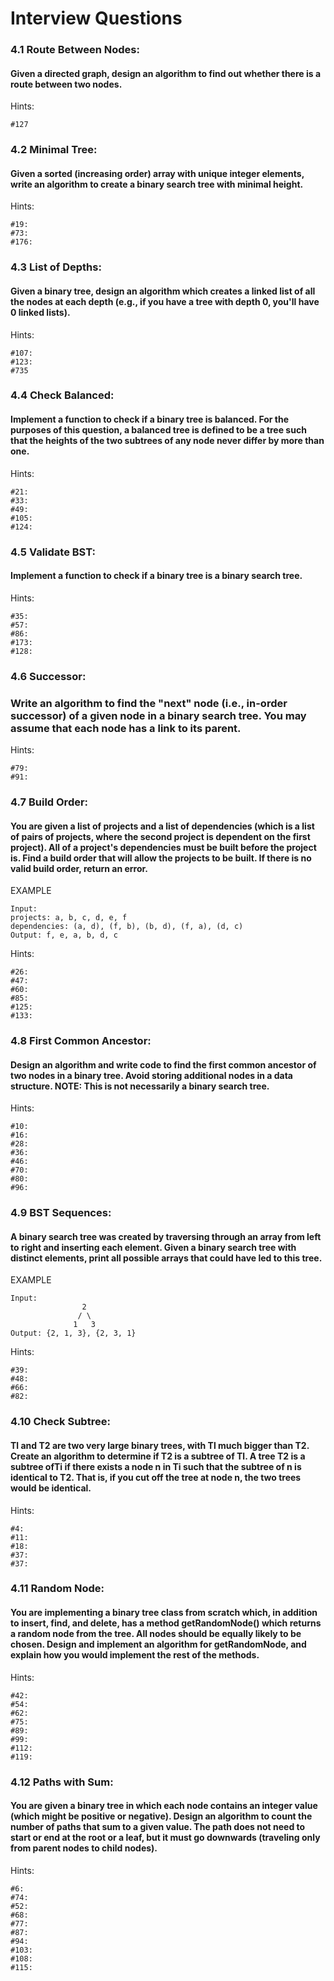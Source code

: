 # Interview Questions

### 4.1 Route Between Nodes:
#### Given a directed graph, design an algorithm to find out whether there is a route between two nodes.
Hints:
```
#127
```

### 4.2 Minimal Tree:
#### Given a sorted (increasing order) array with unique integer elements, write an algorithm to create a binary search tree with minimal height.
Hints:
```
#19:
#73:
#176:
```

### 4.3 List of Depths:
#### Given a binary tree, design an algorithm which creates a linked list of all the nodes at each depth (e.g., if you have a tree with depth 0, you'll have 0 linked lists).
Hints:
```
#107:
#123:
#735
```

### 4.4 Check Balanced:
#### Implement a function to check if a binary tree is balanced. For the purposes of this question, a balanced tree is defined to be a tree such that the heights of the two subtrees of any node never differ by more than one.
Hints:
```
#21:
#33:
#49:
#105:
#124:
```

### 4.5 Validate BST:
#### Implement a function to check if a binary tree is a binary search tree.
Hints:
```
#35:
#57:
#86:
#173:
#128:
```

### 4.6 Successor:
### Write an algorithm to find the "next" node (i.e., in-order successor) of a given node in a binary search tree. You may assume that each node has a link to its parent.
Hints:
```
#79:
#91:
```
### 4.7 Build Order:
#### You are given a list of projects and a list of dependencies (which is a list of pairs of projects, where the second project is dependent on the first project). All of a project's dependencies must be built before the project is. Find a build order that will allow the projects to be built. If there is no valid build order, return an error.
EXAMPLE
```
Input:
projects: a, b, c, d, e, f
dependencies: (a, d), (f, b), (b, d), (f, a), (d, c)
Output: f, e, a, b, d, c
```
Hints:
```
#26:
#47:
#60:
#85:
#125:
#133:
```

### 4.8 First Common Ancestor:
#### Design an algorithm and write code to find the first common ancestor of two nodes in a binary tree. Avoid storing additional nodes in a data structure. NOTE: This is not necessarily a binary search tree.
Hints:
```
#10:
#16:
#28:
#36:
#46:
#70:
#80:
#96:
```

### 4.9 BST Sequences:
#### A binary search tree was created by traversing through an array from left to right and inserting each element. Given a binary search tree with distinct elements, print all possible arrays that could have led to this tree.
EXAMPLE
```
Input:
                2
               / \
              1   3
Output: {2, 1, 3}, {2, 3, 1}
```
Hints:
```
#39:
#48:
#66:
#82:
```

### 4.10 Check Subtree:
#### Tl and T2 are two very large binary trees, with Tl much bigger than T2. Create an algorithm to determine if T2 is a subtree of Tl. A tree T2 is a subtree ofTi if there exists a node n in Ti such that the subtree of n is identical to T2. That is, if you cut off the tree at node n, the two trees would be identical.
Hints:
```
#4:
#11:
#18:
#37:
#37:
```

### 4.11 Random Node:
#### You are implementing a binary tree class from scratch which, in addition to insert, find, and delete, has a method getRandomNode() which returns a random node from the tree. All nodes should be equally likely to be chosen. Design and implement an algorithm for getRandomNode, and explain how you would implement the rest of the methods.
Hints:
```
#42:
#54:
#62:
#75:
#89:
#99:
#112:
#119:
```

### 4.12 Paths with Sum:
#### You are given a binary tree in which each node contains an integer value (which might be positive or negative). Design an algorithm to count the number of paths that sum to a given value. The path does not need to start or end at the root or a leaf, but it must go downwards (traveling only from parent nodes to child nodes).
Hints:
```
#6:
#74:
#52:
#68:
#77:
#87:
#94:
#103:
#108:
#115:
```